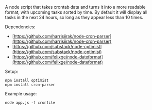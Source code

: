 A node script that takes crontab data and turns it into a more readable format, with upcoming tasks sorted by time.
By default it will display all tasks in the next 24 hours, so long as they appear less than 10 times. 

Dependencies:

- [https://github.com/harrisiirak/node-cron-parser](https://github.com/harrisiirak/node-cron-parser)
- [https://github.com/substack/node-optimist](https://github.com/substack/node-optimist)
- [https://github.com/felixge/node-dateformat](https://github.com/felixge/node-dateformat)

Setup:

	npm install optimist
	npm install cron-parser

Example usage:

	node app.js -f cronfile 
